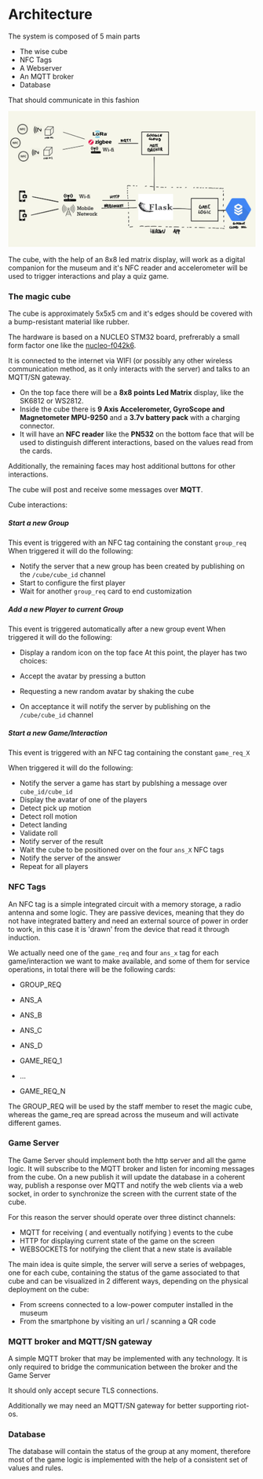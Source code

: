 # Architecture

The system is composed of 5 main parts

- The wise cube
- NFC Tags
- A Webserver
- An MQTT broker
- Database

That should communicate in this fashion

![Sketch](architecture.jpg)

The cube, with the help of an 8x8 led matrix display, will work as a digital companion for the museum and it's NFC reader and accelerometer will be used to trigger interactions and play a quiz game.


### The magic cube

The cube is approximately 5x5x5 cm and it's edges should be covered with a bump-resistant material like rubber.

The hardware is based on a NUCLEO STM32 board, prefrerably a small form factor one like the [nucleo-f042k6](https://www.st.com/content/st_com/en/products/evaluation-tools/product-evaluation-tools/mcu-mpu-eval-tools/stm32-mcu-mpu-eval-tools/stm32-nucleo-boards/nucleo-f042k6.html). 

 It is connected to the internet via WIFI (or possibly any other wireless communication method, as it only interacts with the server) and talks to an MQTT/SN gateway.

- On the top face there will be a **8x8 points Led Matrix** display, like the SK6812 or WS2812.
- Inside the cube there is **9 Axis Accelerometer, GyroScope and Magnetometer MPU-9250** and a **3.7v battery pack** with a charging connector.
- It will have an **NFC reader** like the **PN532** on the bottom face that will be used to distinguish different interactions, based on the values read from the cards.

Additionally, the remaining faces may host additional buttons for other interactions.

The cube will post and receive some messages over **MQTT**.

Cube interactions:

##### Start a new Group
This event is triggered with an NFC tag containing the constant `group_req` 
 When triggered it will do the following:

- Notify the server that a new group has been created by publishing on the `/cube/cube_id` channel
- Start to configure the first player
- Wait for another `group_req` card to end customization 

##### Add a new Player to current Group
This event is triggered automatically after a new group event
 When triggered it will do the following:

- Display a random icon on the top face
At this point, the player has two choices: 
- Accept the avatar by pressing a button
- Requesting a new random avatar by shaking the cube

- On acceptance it will notify the server by publishing on the `/cube/cube_id` channel

##### Start a new Game/Interaction

This event is triggered with an NFC tag containing the constant `game_req_X` 

 When triggered it will do the following:

- Notify the server a game has start by publshing a message over `cube_id/cube_id`
- Display the avatar of one of the players
- Detect pick up motion
- Detect roll motion
- Detect landing
- Validate roll
- Notify server of the result
- Wait the cube to be positioned over on the four `ans_X` NFC tags
- Notify the server of the answer
- Repeat for all players

### NFC Tags
An NFC tag is a simple integrated circuit with a memory storage, a radio antenna and some logic. They are passive devices, meaning that they do not have integrated battery and need an external source of power in order to work, in this case it is 'drawn' from the device that read it through induction. 

We actually need one of the `game_req` and four `ans_x` tag for each game/interaction we want to make available, and some of them for service operations, in total there will be the following cards:

- GROUP_REQ 

- ANS_A
- ANS_B
- ANS_C
- ANS_D
- GAME_REQ_1
- ...
- GAME_REQ_N

The GROUP_REQ will be used by the staff member to reset the magic cube, whereas the game_req are spread across the museum and will activate different games.

### Game Server 

The Game Server should implement both the http server and all the game logic.
It will subscribe to the MQTT broker and listen for incoming messages from the cube.
On a new publish it will update the database in a coherent way, publish a response over MQTT and notify the web clients via a web socket, in order to synchronize the screen with the current state of the cube.

For this reason the server should operate over three distinct channels:
- MQTT for receiving ( and eventually notifying ) events to the cube
- HTTP for displaying current state of the game on the screen
- WEBSOCKETS for notifying the client that a new state is available

The main idea is quite simple, the server will serve a series of webpages, one for each cube, containing the status of the game associated to that cube and can be visualized in 2 different ways, depending on the physical deployment on the cube:
- From screens connected to a low-power computer installed in the museum
- From the smartphone by visiting an url / scanning a QR code

### MQTT broker and MQTT/SN gateway

A simple MQTT broker that may be implemented with any technology.
It is only required to bridge the communication between the broker and the Game Server

It should only accept secure TLS connections.

Additionally we may need an MQTT/SN gateway for better supporting riot-os.

### Database
The database will contain the status of the group at any moment, therefore most of the game logic is implemented with the help of a consistent set of values and rules.

